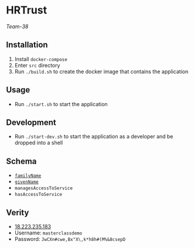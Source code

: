 # HRTrust

_Team-38_

## Installation

1. Install `docker-compose`
2. Enter `src` directory
3. Run `./build.sh` to create the docker image that contains the
   application

## Usage

- Run `./start.sh` to start the application

## Development

- Run `./start-dev.sh` to start the application as a developer and be
  dropped into a shell

## Schema

- [`familyName`](https://schema.org/familyName)
- [`givenName`](https://schema.org/givenName)
- `managesAccessToService`
- `hasAccessToService`

## Verity

- [18.223.235.183](http://18.223.235.183/)
- Username: `masterclassdemo`
- Password: `JwCXn#cwe,Bx"X\,k*h8h#(M%&8csepD`
